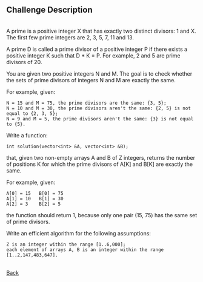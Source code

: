 ## Challenge Description
<br/>
A prime is a positive integer X that has exactly two distinct divisors: 1 and X. The first few prime integers are 2, 3, 5, 7, 11 and 13.

A prime D is called a prime divisor of a positive integer P if there exists a positive integer K such that D * K = P. For example, 2 and 5 are prime divisors of 20.

You are given two positive integers N and M. The goal is to check whether the sets of prime divisors of integers N and M are exactly the same.

For example, given:

    N = 15 and M = 75, the prime divisors are the same: {3, 5};
    N = 10 and M = 30, the prime divisors aren't the same: {2, 5} is not equal to {2, 3, 5};
    N = 9 and M = 5, the prime divisors aren't the same: {3} is not equal to {5}.

Write a function:

    int solution(vector<int> &A, vector<int> &B);

that, given two non-empty arrays A and B of Z integers, returns the number of positions K for which the prime divisors of A[K] and B[K] are exactly the same.

For example, given:

    A[0] = 15   B[0] = 75
    A[1] = 10   B[1] = 30
    A[2] = 3    B[2] = 5

the function should return 1, because only one pair (15, 75) has the same set of prime divisors.

Write an efficient algorithm for the following assumptions:

    Z is an integer within the range [1..6,000];
    each element of arrays A, B is an integer within the range [1..2,147,483,647].

<br/>[Back](https://github.com/ManuCanedo/DailyCodingChallenges-Cpp) 
